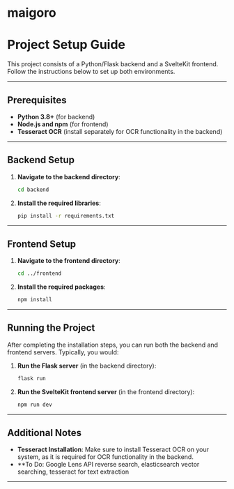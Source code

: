 # maigoro

# Project Setup Guide

This project consists of a Python/Flask backend and a SvelteKit frontend. Follow the instructions below to set up both environments.

---

## Prerequisites

- **Python 3.8+** (for backend)
- **Node.js and npm** (for frontend)
- **Tesseract OCR** (install separately for OCR functionality in the backend)

---

## Backend Setup

1. **Navigate to the backend directory**:
   ```bash
   cd backend
   ```
2. **Install the required libraries**:
   ```bash
   pip install -r requirements.txt
   ```

---

## Frontend Setup

1. **Navigate to the frontend directory**:
   ```bash
   cd ../frontend
   ```

2. **Install the required packages**:
   ```bash
   npm install
   ```

---

## Running the Project

After completing the installation steps, you can run both the backend and frontend servers. Typically, you would:

1. **Run the Flask server** (in the backend directory):
   ```bash
   flask run
   ```

2. **Run the SvelteKit frontend server** (in the frontend directory):
   ```bash
   npm run dev
   ```

---

## Additional Notes

- **Tesseract Installation**: Make sure to install Tesseract OCR on your system, as it is required for OCR functionality in the backend.
- **To Do: Google Lens API reverse search, elasticsearch vector searching, tesseract for text extraction
---
